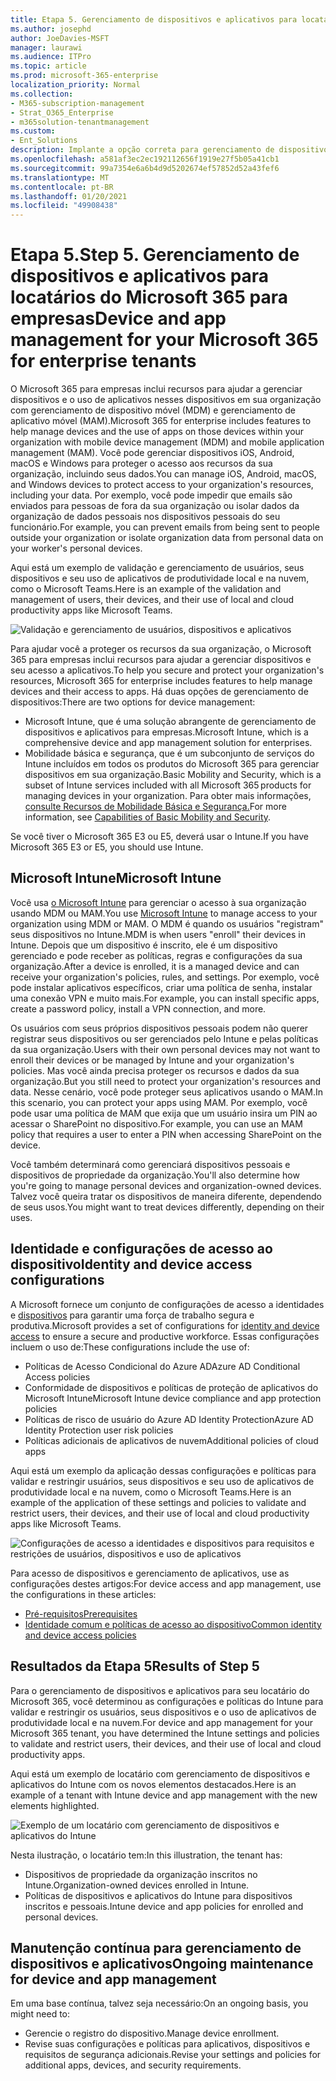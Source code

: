```yaml
---
title: Etapa 5. Gerenciamento de dispositivos e aplicativos para locatários do Microsoft 365 para empresas
ms.author: josephd
author: JoeDavies-MSFT
manager: laurawi
ms.audience: ITPro
ms.topic: article
ms.prod: microsoft-365-enterprise
localization_priority: Normal
ms.collection:
- M365-subscription-management
- Strat_O365_Enterprise
- m365solution-tenantmanagement
ms.custom:
- Ent_Solutions
description: Implante a opção correta para gerenciamento de dispositivos e aplicativos para seus locatários do Microsoft 365.
ms.openlocfilehash: a581af3ec2ec192112656f1919e27f5b05a41cb1
ms.sourcegitcommit: 99a7354e6a6b4d9d5202674ef57852d52a43fef6
ms.translationtype: MT
ms.contentlocale: pt-BR
ms.lasthandoff: 01/20/2021
ms.locfileid: "49908438"
---
```

# <a name="step-5-device-and-app-management-for-your-microsoft-365-for-enterprise-tenants"></a><span data-ttu-id="96e8e-104">Etapa 5.</span><span class="sxs-lookup"><span data-stu-id="96e8e-104">Step 5.</span></span> <span data-ttu-id="96e8e-105">Gerenciamento de dispositivos e aplicativos para locatários do Microsoft 365 para empresas</span><span class="sxs-lookup"><span data-stu-id="96e8e-105">Device and app management for your Microsoft 365 for enterprise tenants</span></span>

<span data-ttu-id="96e8e-106">O Microsoft 365 para empresas inclui recursos para ajudar a gerenciar dispositivos e o uso de aplicativos nesses dispositivos em sua organização com gerenciamento de dispositivo móvel (MDM) e gerenciamento de aplicativo móvel (MAM).</span><span class="sxs-lookup"><span data-stu-id="96e8e-106">Microsoft 365 for enterprise includes features to help manage devices and the use of apps on those devices within your organization with mobile device management (MDM) and mobile application management (MAM).</span></span> <span data-ttu-id="96e8e-107">Você pode gerenciar dispositivos iOS, Android, macOS e Windows para proteger o acesso aos recursos da sua organização, incluindo seus dados.</span><span class="sxs-lookup"><span data-stu-id="96e8e-107">You can manage iOS, Android, macOS, and Windows devices to protect access to your organization's resources, including your data.</span></span> <span data-ttu-id="96e8e-108">Por exemplo, você pode impedir que emails são enviados para pessoas de fora da sua organização ou isolar dados da organização de dados pessoais nos dispositivos pessoais do seu funcionário.</span><span class="sxs-lookup"><span data-stu-id="96e8e-108">For example, you can prevent emails from being sent to people outside your organization or isolate organization data from personal data on your worker's personal devices.</span></span>

<span data-ttu-id="96e8e-109">Aqui está um exemplo de validação e gerenciamento de usuários, seus dispositivos e seu uso de aplicativos de produtividade local e na nuvem, como o Microsoft Teams.</span><span class="sxs-lookup"><span data-stu-id="96e8e-109">Here is an example of the validation and management of users, their devices, and their use of local and cloud productivity apps like Microsoft Teams.</span></span>

![Validação e gerenciamento de usuários, dispositivos e aplicativos](../media/tenant-management-overview/tenant-management-device-app-mgmt.png)

<span data-ttu-id="96e8e-111">Para ajudar você a proteger os recursos da sua organização, o Microsoft 365 para empresas inclui recursos para ajudar a gerenciar dispositivos e seu acesso a aplicativos.</span><span class="sxs-lookup"><span data-stu-id="96e8e-111">To help you secure and protect your organization's resources, Microsoft 365 for enterprise includes features to help manage devices and their access to apps.</span></span> <span data-ttu-id="96e8e-112">Há duas opções de gerenciamento de dispositivos:</span><span class="sxs-lookup"><span data-stu-id="96e8e-112">There are two options for device management:</span></span>

- <span data-ttu-id="96e8e-113">Microsoft Intune, que é uma solução abrangente de gerenciamento de dispositivos e aplicativos para empresas.</span><span class="sxs-lookup"><span data-stu-id="96e8e-113">Microsoft Intune, which is a comprehensive device and app management solution for enterprises.</span></span>
- <span data-ttu-id="96e8e-114">Mobilidade básica e segurança, que é um subconjunto de serviços do Intune incluídos em todos os produtos do Microsoft 365 para gerenciar dispositivos em sua organização.</span><span class="sxs-lookup"><span data-stu-id="96e8e-114">Basic Mobility and Security, which is a subset of Intune services included with all Microsoft 365 products for managing devices in your organization.</span></span> <span data-ttu-id="96e8e-115">Para obter mais informações, [consulte Recursos de Mobilidade Básica e Segurança.](https://docs.microsoft.com/microsoft-365/admin/basic-mobility-security/capabilities)</span><span class="sxs-lookup"><span data-stu-id="96e8e-115">For more information, see [Capabilities of Basic Mobility and Security](https://docs.microsoft.com/microsoft-365/admin/basic-mobility-security/capabilities).</span></span>

<span data-ttu-id="96e8e-116">Se você tiver o Microsoft 365 E3 ou E5, deverá usar o Intune.</span><span class="sxs-lookup"><span data-stu-id="96e8e-116">If you have Microsoft 365 E3 or E5, you should use Intune.</span></span>

## <a name="microsoft-intune"></a><span data-ttu-id="96e8e-117">Microsoft Intune</span><span class="sxs-lookup"><span data-stu-id="96e8e-117">Microsoft Intune</span></span>

<span data-ttu-id="96e8e-118">Você usa [o Microsoft Intune](https://docs.microsoft.com/mem/intune/fundamentals/planning-guide) para gerenciar o acesso à sua organização usando MDM ou MAM.</span><span class="sxs-lookup"><span data-stu-id="96e8e-118">You use [Microsoft Intune](https://docs.microsoft.com/mem/intune/fundamentals/planning-guide) to manage access to your organization using MDM or MAM.</span></span> <span data-ttu-id="96e8e-119">O MDM é quando os usuários "registram" seus dispositivos no Intune.</span><span class="sxs-lookup"><span data-stu-id="96e8e-119">MDM is when users "enroll" their devices in Intune.</span></span> <span data-ttu-id="96e8e-120">Depois que um dispositivo é inscrito, ele é um dispositivo gerenciado e pode receber as políticas, regras e configurações da sua organização.</span><span class="sxs-lookup"><span data-stu-id="96e8e-120">After a device is enrolled, it is a managed device and can receive your organization's  policies, rules, and settings.</span></span> <span data-ttu-id="96e8e-121">Por exemplo, você pode instalar aplicativos específicos, criar uma política de senha, instalar uma conexão VPN e muito mais.</span><span class="sxs-lookup"><span data-stu-id="96e8e-121">For example, you can install specific apps, create a password policy, install a VPN connection, and more.</span></span>

<span data-ttu-id="96e8e-122">Os usuários com seus próprios dispositivos pessoais podem não querer registrar seus dispositivos ou ser gerenciados pelo Intune e pelas políticas da sua organização.</span><span class="sxs-lookup"><span data-stu-id="96e8e-122">Users with their own personal devices may not want to enroll their devices or be managed by Intune and your organization's policies.</span></span> <span data-ttu-id="96e8e-123">Mas você ainda precisa proteger os recursos e dados da sua organização.</span><span class="sxs-lookup"><span data-stu-id="96e8e-123">But you still need to protect your organization's resources and data.</span></span> <span data-ttu-id="96e8e-124">Nesse cenário, você pode proteger seus aplicativos usando o MAM.</span><span class="sxs-lookup"><span data-stu-id="96e8e-124">In this scenario, you can protect your apps using MAM.</span></span> <span data-ttu-id="96e8e-125">Por exemplo, você pode usar uma política de MAM que exija que um usuário insira um PIN ao acessar o SharePoint no dispositivo.</span><span class="sxs-lookup"><span data-stu-id="96e8e-125">For example, you can use an MAM policy that requires a user to enter a PIN when accessing SharePoint on the device.</span></span>

<span data-ttu-id="96e8e-126">Você também determinará como gerenciará dispositivos pessoais e dispositivos de propriedade da organização.</span><span class="sxs-lookup"><span data-stu-id="96e8e-126">You'll also determine how you're going to manage personal devices and organization-owned devices.</span></span> <span data-ttu-id="96e8e-127">Talvez você queira tratar os dispositivos de maneira diferente, dependendo de seus usos.</span><span class="sxs-lookup"><span data-stu-id="96e8e-127">You might want to treat devices differently, depending on their uses.</span></span>

## <a name="identity-and-device-access-configurations"></a><span data-ttu-id="96e8e-128">Identidade e configurações de acesso ao dispositivo</span><span class="sxs-lookup"><span data-stu-id="96e8e-128">Identity and device access configurations</span></span>

<span data-ttu-id="96e8e-129">A Microsoft fornece um conjunto de configurações de acesso a identidades e [dispositivos](../security/office-365-security/microsoft-365-policies-configurations.md) para garantir uma força de trabalho segura e produtiva.</span><span class="sxs-lookup"><span data-stu-id="96e8e-129">Microsoft provides a set of configurations for [identity and device access](../security/office-365-security/microsoft-365-policies-configurations.md) to ensure a secure and productive workforce.</span></span> <span data-ttu-id="96e8e-130">Essas configurações incluem o uso de:</span><span class="sxs-lookup"><span data-stu-id="96e8e-130">These configurations include the use of:</span></span>

- <span data-ttu-id="96e8e-131">Políticas de Acesso Condicional do Azure AD</span><span class="sxs-lookup"><span data-stu-id="96e8e-131">Azure AD Conditional Access policies</span></span>
- <span data-ttu-id="96e8e-132">Conformidade de dispositivos e políticas de proteção de aplicativos do Microsoft Intune</span><span class="sxs-lookup"><span data-stu-id="96e8e-132">Microsoft Intune device compliance and app protection policies</span></span>
- <span data-ttu-id="96e8e-133">Políticas de risco de usuário do Azure AD Identity Protection</span><span class="sxs-lookup"><span data-stu-id="96e8e-133">Azure AD Identity Protection user risk policies</span></span>
- <span data-ttu-id="96e8e-134">Políticas adicionais de aplicativos de nuvem</span><span class="sxs-lookup"><span data-stu-id="96e8e-134">Additional policies of cloud apps</span></span>

<span data-ttu-id="96e8e-135">Aqui está um exemplo da aplicação dessas configurações e políticas para validar e restringir usuários, seus dispositivos e seu uso de aplicativos de produtividade local e na nuvem, como o Microsoft Teams.</span><span class="sxs-lookup"><span data-stu-id="96e8e-135">Here is an example of the application of these settings and policies to validate and restrict users, their devices, and their use of local and cloud productivity apps like Microsoft Teams.</span></span>

![Configurações de acesso a identidades e dispositivos para requisitos e restrições de usuários, dispositivos e uso de aplicativos](../media/tenant-management-overview/tenant-management-device-app-mgmt-golden-config.png)

<span data-ttu-id="96e8e-137">Para acesso de dispositivos e gerenciamento de aplicativos, use as configurações destes artigos:</span><span class="sxs-lookup"><span data-stu-id="96e8e-137">For device access and app management, use the configurations in these articles:</span></span>

- [<span data-ttu-id="96e8e-138">Pré-requisitos</span><span class="sxs-lookup"><span data-stu-id="96e8e-138">Prerequisites</span></span>](../security/office-365-security/identity-access-prerequisites.md)
- [<span data-ttu-id="96e8e-139">Identidade comum e políticas de acesso ao dispositivo</span><span class="sxs-lookup"><span data-stu-id="96e8e-139">Common identity and device access policies</span></span>](../security/office-365-security/identity-access-policies.md)

## <a name="results-of-step-5"></a><span data-ttu-id="96e8e-140">Resultados da Etapa 5</span><span class="sxs-lookup"><span data-stu-id="96e8e-140">Results of Step 5</span></span>

<span data-ttu-id="96e8e-141">Para o gerenciamento de dispositivos e aplicativos para seu locatário do Microsoft 365, você determinou as configurações e políticas do Intune para validar e restringir os usuários, seus dispositivos e o uso de aplicativos de produtividade local e na nuvem.</span><span class="sxs-lookup"><span data-stu-id="96e8e-141">For device and app management for your Microsoft 365 tenant, you have determined the Intune settings and policies to validate and restrict users, their devices, and their use of local and cloud productivity apps.</span></span>

<span data-ttu-id="96e8e-142">Aqui está um exemplo de locatário com gerenciamento de dispositivos e aplicativos do Intune com os novos elementos destacados.</span><span class="sxs-lookup"><span data-stu-id="96e8e-142">Here is an example of a tenant with Intune device and app management with the new elements highlighted.</span></span>

![Exemplo de um locatário com gerenciamento de dispositivos e aplicativos do Intune](../media/tenant-management-overview/tenant-management-tenant-build-step5.png)

<span data-ttu-id="96e8e-144">Nesta ilustração, o locatário tem:</span><span class="sxs-lookup"><span data-stu-id="96e8e-144">In this illustration, the tenant has:</span></span>

- <span data-ttu-id="96e8e-145">Dispositivos de propriedade da organização inscritos no Intune.</span><span class="sxs-lookup"><span data-stu-id="96e8e-145">Organization-owned devices enrolled in Intune.</span></span>
- <span data-ttu-id="96e8e-146">Políticas de dispositivos e aplicativos do Intune para dispositivos inscritos e pessoais.</span><span class="sxs-lookup"><span data-stu-id="96e8e-146">Intune device and app policies for enrolled and personal devices.</span></span>

## <a name="ongoing-maintenance-for-device-and-app-management"></a><span data-ttu-id="96e8e-147">Manutenção contínua para gerenciamento de dispositivos e aplicativos</span><span class="sxs-lookup"><span data-stu-id="96e8e-147">Ongoing maintenance for device and app management</span></span>

<span data-ttu-id="96e8e-148">Em uma base contínua, talvez seja necessário:</span><span class="sxs-lookup"><span data-stu-id="96e8e-148">On an ongoing basis, you might need to:</span></span> 

- <span data-ttu-id="96e8e-149">Gerencie o registro do dispositivo.</span><span class="sxs-lookup"><span data-stu-id="96e8e-149">Manage device enrollment.</span></span>
- <span data-ttu-id="96e8e-150">Revise suas configurações e políticas para aplicativos, dispositivos e requisitos de segurança adicionais.</span><span class="sxs-lookup"><span data-stu-id="96e8e-150">Revise your settings and policies for additional apps, devices, and security requirements.</span></span>
